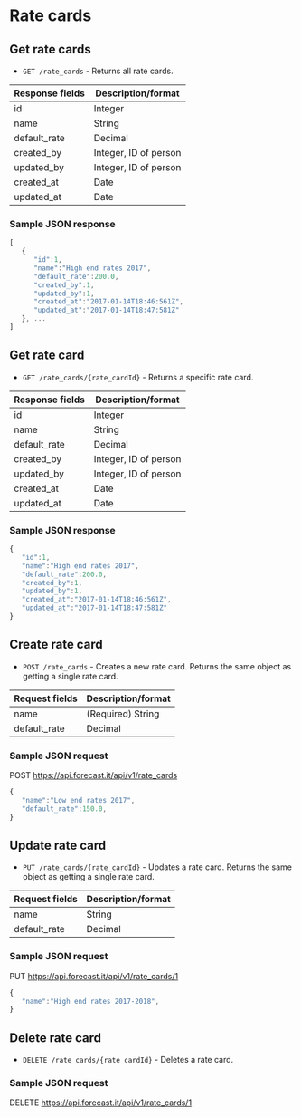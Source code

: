 # Rate cards

## Get rate cards

* `GET /rate_cards` - Returns all rate cards.

|Response fields | Description/format|
|------------ | -------------|
|id | Integer|
|name | String|
|default_rate | Decimal|
|created_by | Integer, ID of person|
|updated_by | Integer, ID of person|
|created_at | Date|
|updated_at | Date|

### Sample JSON response
```javascript
[
   {
      "id":1,
      "name":"High end rates 2017",
      "default_rate":200.0,
      "created_by":1,
      "updated_by":1,
      "created_at":"2017-01-14T18:46:561Z",
      "updated_at":"2017-01-14T18:47:581Z"
   }, ...
]
```

## Get rate card

* `GET /rate_cards/{rate_cardId}` - Returns a specific rate card.

|Response fields | Description/format|
|------------ | -------------|
|id | Integer|
|name | String|
|default_rate | Decimal|
|created_by | Integer, ID of person|
|updated_by | Integer, ID of person|
|created_at | Date|
|updated_at | Date|

### Sample JSON response
```javascript
{
   "id":1,
   "name":"High end rates 2017",
   "default_rate":200.0,
   "created_by":1,
   "updated_by":1,
   "created_at":"2017-01-14T18:46:561Z",
   "updated_at":"2017-01-14T18:47:581Z"
}
```

## Create rate card

* `POST /rate_cards` - Creates a new rate card. Returns the same object as getting a single rate card.

|Request fields | Description/format|
|------------ | -------------|
|name | (Required) String|
|default_rate | Decimal|

### Sample JSON request
POST https://api.forecast.it/api/v1/rate_cards

```javascript
{
   "name":"Low end rates 2017",
   "default_rate":150.0,
}
```

## Update rate card

* `PUT /rate_cards/{rate_cardId}` - Updates a rate card. Returns the same object as getting a single rate card.

|Request fields | Description/format|
|------------ | -------------|
|name | String|
|default_rate | Decimal|

### Sample JSON request
PUT https://api.forecast.it/api/v1/rate_cards/1

```javascript
{
   "name":"High end rates 2017-2018",
}
```

## Delete rate card

* `DELETE /rate_cards/{rate_cardId}` - Deletes a rate card.

### Sample JSON request
DELETE https://api.forecast.it/api/v1/rate_cards/1